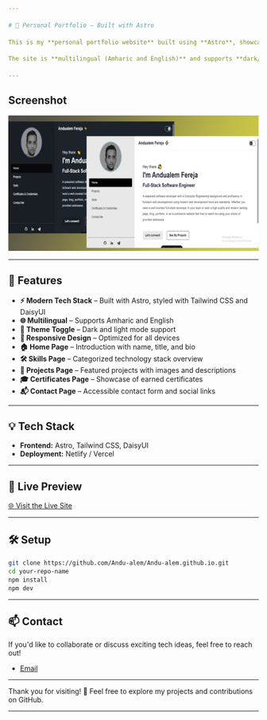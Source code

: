 ```yaml
---

# 🌟 Personal Portfolio – Built with Astro

This is my **personal portfolio website** built using **Astro**, showcasing my projects, skills, certificates, and contact information in a **clean, fast, and responsive design**.

The site is **multilingual (Amharic and English)** and supports **dark/light themes** to provide an accessible, personalized browsing experience for all visitors.

---
```


## Screenshot

![Screenshot](public/social_img.png)


---

## 🚀 Features

* **⚡ Modern Tech Stack** – Built with Astro, styled with Tailwind CSS and DaisyUI
* **🌐 Multilingual** – Supports Amharic and English
* **🌙 Theme Toggle** – Dark and light mode support
* **📱 Responsive Design** – Optimized for all devices
* **🏠 Home Page** – Introduction with name, title, and bio
* **🛠️ Skills Page** – Categorized technology stack overview
* **📁 Projects Page** – Featured projects with images and descriptions
* **🎓 Certificates Page** – Showcase of earned certificates
* **📬 Contact Page** – Accessible contact form and social links

---

## 💡 Tech Stack

* **Frontend:** Astro, Tailwind CSS, DaisyUI
* **Deployment:** Netlify / Vercel

---

## 📸 Live Preview

[🌐 Visit the Live Site](https://andu-alem.gihub.io)

---

## 🛠️ Setup

```bash
git clone https://github.com/Andu-alem/Andu-alem.github.io.git
cd your-repo-name
npm install
npm dev
```

---

## 📫 Contact

If you'd like to collaborate or discuss exciting tech ideas, feel free to reach out!
* [Email](andualem.fereja12@gmail.com)

---

Thank you for visiting! 🚀 Feel free to explore my projects and contributions on GitHub.

---
